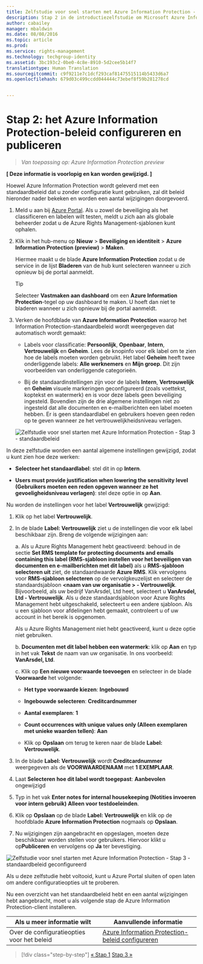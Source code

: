 ```yaml
---
title: Zelfstudie voor snel starten met Azure Information Protection - Stap 2 | Azure Rights Management
description: Stap 2 in de introductiezelfstudie om Microsoft Azure Information Protection snel uit te proberen voor uw organisatie, met slechts vier stappen die minder dan vijftien minuten duren.
author: cabailey
manager: mbaldwin
ms.date: 08/08/2016
ms.topic: article
ms.prod: 
ms.service: rights-management
ms.technology: techgroup-identity
ms.assetid: 3bc193c2-0be0-4c8e-8910-5d2cee5b14f7
translationtype: Human Translation
ms.sourcegitcommit: c9f9211e7c1dcf293caf81475515114b5433d6a7
ms.openlocfilehash: 679d03c499ccdd044444c73ebef8f59b281278cd


---
```


# Stap 2: het Azure Information Protection-beleid configureren en publiceren

>*Van toepassing op: Azure Information Protection preview*

**[ Deze informatie is voorlopig en kan worden gewijzigd. ]**

Hoewel Azure Information Protection wordt geleverd met een standaardbeleid dat u zonder configuratie kunt gebruiken, zal dit beleid hieronder nader bekeken en worden een aantal wijzigingen doorgevoerd.

1. Meld u aan bij [Azure Portal](https://portal.azure.com). Als u zowel de beveiliging als het classificeren en labelen wilt testen, meldt u zich aan als globale beheerder zodat u de Azure Rights Management-sjablonen kunt ophalen.
 
2. Klik in het hub-menu op **Nieuw** > **Beveiliging en identiteit** > **Azure Information Protection (preview)** > **Maken**.

    Hiermee maakt u de blade **Azure Information Protection** zodat u de service in de lijst **Bladeren** van de hub kunt selecteren wanneer u zich opnieuw bij de portal aanmeldt. 

    > [!TIP] 
    > Selecteer **Vastmaken aan dashboard** om een **Azure Information Protection**-tegel op uw dashboard te maken. U hoeft dan niet te bladeren wanneer u zich opnieuw bij de portal aanmeldt.

3.  Verken de hoofdblade van **Azure Information Protection** waarop het Information Protection-standaardbeleid wordt weergegeven dat automatisch wordt gemaakt:
    
    - Labels voor classificatie: **Persoonlijk**, **Openbaar**, **Intern**, **Vertrouwelijk** en **Geheim**. Lees de knopinfo voor elk label om te zien hoe de labels moeten worden gebruikt. Het label **Geheim** heeft twee onderliggende labels: **Alle werknemers** en **Mijn groep**. Dit zijn voorbeelden van onderliggende categorieën.

    - Bij de standaardinstellingen zijn voor de labels **Intern**, **Vertrouwelijk** en **Geheim** visuele markeringen geconfigureerd (zoals voettekst, koptekst en watermerk) en is voor deze labels geen beveiliging ingesteld. Bovendien zijn de drie algemene instellingen niet zo ingesteld dat alle documenten en e-mailberichten een label moeten hebben. Er is geen standaardlabel en gebruikers hoeven geen reden op te geven wanneer ze het vertrouwelijkheidsniveau verlagen.

    ![Zelfstudie voor snel starten met Azure Information Protection - Stap 3 - standaardbeleid](../media/info-protect-policy.png)

In deze zelfstudie worden een aantal algemene instellingen gewijzigd, zodat u kunt zien hoe deze werken:

-  **Selecteer het standaardlabel**: stel dit in op **Intern**.

- **Users must provide justification when lowering the sensitivity level (Gebruikers moeten een reden opgeven wanneer ze het gevoeligheidsniveau verlagen)**: stel deze optie in op **Aan**.

Nu worden de instellingen voor het label **Vertrouwelijk** gewijzigd:

1. Klik op het label **Vertrouwelijk**.

2. In de blade **Label: Vertrouwelijk** ziet u de instellingen die voor elk label beschikbaar zijn. Breng de volgende wijzigingen aan:

    a. Als u Azure Rights Management hebt geactiveerd: behoud in de sectie **Set RMS template for protecting documents and emails containing this label (RMS-sjabloon instellen voor het beveiligen van documenten en e-mailberichten met dit label)** als u **RMS-sjabloon selecteren uit** ziet, de standaardwaarde **Azure RMS**. Klik vervolgens voor **RMS-sjabloon selecteren** op de vervolgkeuzelijst en selecteer de standaardsjabloon **\<naam van uw organisatie > - Vertrouwelijk**. Bijvoorbeeld, als uw bedrijf VanArsdel, Ltd heet, selecteert u **VanArsdel, Ltd - Vertrouwelijk**. Als u deze standaardsjabloon voor Azure Rights Management hebt uitgeschakeld, selecteert u een andere sjabloon. Als u een sjabloon voor afdelingen hebt gemaakt, controleert u of uw account in het bereik is opgenomen.
    
    Als u Azure Rights Management niet hebt geactiveerd, kunt u deze optie niet gebruiken.
    
    b. **Documenten met dit label hebben een watermerk**: klik op **Aan** en typ in het vak **Tekst** de naam van uw organisatie. In ons voorbeeld: **VanArsdel, Ltd**. 
    
    c. Klik op **Een nieuwe voorwaarde toevoegen** en selecteer in de blade **Voorwaarde** het volgende:
    
    - **Het type voorwaarde kiezen**: **Ingebouwd**
    
    - **Ingebouwde selecteren**: **Creditcardnummer**
    
    - **Aantal exemplaren**: **1**
    
    - **Count occurrences with unique values only (Alleen exemplaren met unieke waarden tellen)**: **Aan**
    
    - Klik op **Opslaan** om terug te keren naar de blade **Label: Vertrouwelijk**.

3. In de blade **Label: Vertrouwelijk** wordt **Creditcardnummer** weergegeven als de **VOORWAARDENAAM** met **1** **EXEMPLAAR**.

4. Laat **Selecteren hoe dit label wordt toegepast**: **Aanbevolen** ongewijzigd

5. Typ in het vak **Enter notes for internal housekeeping (Notities invoeren voor intern gebruik)** **Alleen voor testdoeleinden**.

6. Klik op **Opslaan** op de blade **Label: Vertrouwelijk** en klik op de hoofdblade **Azure Information Protection** nogmaals op **Opslaan**.

7. Nu wijzigingen zijn aangebracht en opgeslagen, moeten deze beschikbaar worden stellen voor gebruikers. Hiervoor klikt u op**Publiceren** en vervolgens op **Ja** ter bevestiging.

![Zelfstudie voor snel starten met Azure Information Protection - Stap 3 - standaardbeleid geconfigureerd](../media/info-protect-policy-configured.png)

Als u deze zelfstudie hebt voltooid, kunt u Azure Portal sluiten of open laten om andere configuratieopties uit te proberen.

Nu een overzicht van het standaardbeleid hebt en een aantal wijzigingen hebt aangebracht, moet u als volgende stap de Azure Information Protection-client installeren.

|Als u meer informatie wilt|Aanvullende informatie|
|--------------------------------|--------------------------|
|Over de configuratieopties voor het beleid|[Azure Information Protection-beleid configureren](configure-policy.md)|


>[!div class="step-by-step"]
[&#171; Stap 1](infoprotect-tutorial-step1.md)
[Stap 3 &#187;](infoprotect-tutorial-step3.md)


<!--HONumber=Aug16_HO4-->


